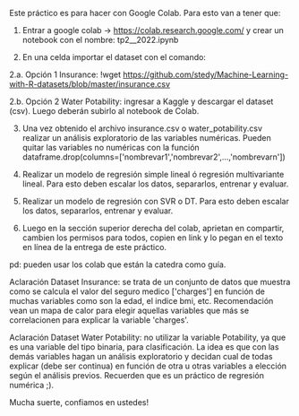 Este práctico es para hacer con Google Colab. Para esto van a tener que:

1. Entrar a google colab -> https://colab.research.google.com/  y crear un notebook con el nombre: tp2_<nombreyapellido>_2022.ipynb

2. En una celda importar el dataset con el comando:

 2.a. Opción 1 Insurance:  !wget https://github.com/stedy/Machine-Learning-with-R-datasets/blob/master/insurance.csv

 2.b. Opción 2 Water Potability: ingresar a Kaggle y descargar el dataset (csv). Luego deberán subirlo al notebook de Colab.

3. Una vez obtenido el archivo insurance.csv o water_potability.csv realizar un análisis exploratorio de las variables numéricas. Pueden quitar las variables no numéricas con la función dataframe.drop(columns=['nombrevar1','nombrevar2',...,'nombrevarn'])

4. Realizar un modelo de regresión simple lineal ó regresión multivariante lineal. Para esto deben escalar los datos, separarlos, entrenar y evaluar.

6. Realizar un modelo de regresión con SVR o DT. Para esto deben escalar los datos, separarlos, entrenar y evaluar.

7. Luego en la sección superior derecha del colab, aprietan en compartir, cambien los permisos para todos, copien en link y lo pegan en el texto en línea de la entrega de este práctico.

pd: pueden usar los colab que están la catedra como guía. 

Aclaración Dataset Insurance: se trata de un conjunto de datos que muestra como se calcula el valor del seguro medico ['charges'] en función de muchas variables como son la edad, el indice bmi, etc. Recomendación vean un mapa de calor para elegir aquellas variables que más se correlacionen para explicar la variable 'charges'.

Aclaración Dataset Water Potability: no utilizar la variable Potability, ya que es una variable del tipo binaria, para clasificación. La idea es que con las demás variables hagan un análisis exploratorio y decidan cual de todas explicar (debe ser continua) en función de otra u otras variables a elección según el análisis previos. Recuerden que es un práctico de regresión numérica ;).

Mucha suerte, confiamos en ustedes!